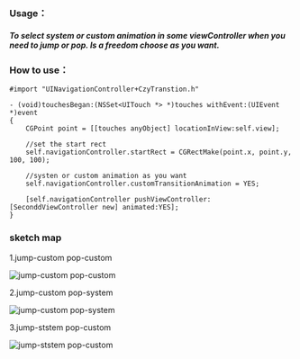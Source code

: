 ### Usage：
##### To select system or custom animation in some viewController when you need to jump or pop. Is a freedom choose as you want.

### How to use：
```
#import "UINavigationController+CzyTranstion.h"
```
```
- (void)touchesBegan:(NSSet<UITouch *> *)touches withEvent:(UIEvent *)event
{
    CGPoint point = [[touches anyObject] locationInView:self.view];
    
    //set the start rect
    self.navigationController.startRect = CGRectMake(point.x, point.y, 100, 100);
    
    //systen or custom animation as you want
    self.navigationController.customTransitionAnimation = YES;
    
    [self.navigationController pushViewController:[SeconddViewController new] animated:YES];
}

```

### sketch map
1.jump-custom pop-custom

![jump-custom pop-custom](https://github.com/ITIosEthan/CzySceneChaneAnimation/blob/master/custom-custom.gif)

2.jump-custom pop-system

![jump-custom pop-system](https://github.com/ITIosEthan/CzySceneChaneAnimation/blob/master/custom-system.gif)

3.jump-ststem pop-custom

![jump-ststem pop-custom](https://github.com/ITIosEthan/CzySceneChaneAnimation/blob/master/system-custom.gif)
